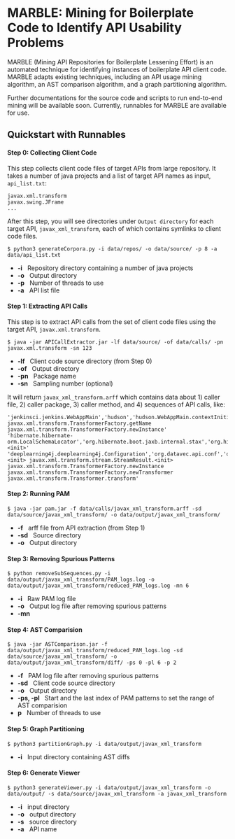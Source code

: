 MARBLE: Mining for Boilerplate Code to Identify API Usability Problems 
================
MARBLE (Mining API Repositories for Boilerplate Lessening Effort) is an automated technique for identifying instances of boilerplate API client code. MARBLE adapts existing techniques, including an API usage mining algorithm, an AST comparison algorithm, and a graph partitioning algorithm.

Further documentations for the source code and scripts to run end-to-end mining will be available soon. 
Currently, runnables for MARBLE are available for use.

Quickstart with Runnables 
------------

#### Step 0: Collecting Client Code
This step collects client code files of target APIs from large repository. It takes a number of java projects and a list of target API names as input, ```api_list.txt```:
```
javax.xml.transform
javax.swing.JFrame
...
```
After this step, you will see directories under ```Output directory``` for each target API, ```javax_xml_transform```, each of which contains symlinks to client code files.

```
$ python3 generateCorpora.py -i data/repos/ -o data/source/ -p 8 -a data/api_list.txt
```
* **-i**  &nbsp;  Repository directory containing a number of java projects
* **-o**  &nbsp;  Output directory
* **-p** &nbsp; Number of threads to use
* **-a** &nbsp; API list file


#### Step 1: Extracting API Calls
This step is to extract API calls from the set of client code files using the target API, ```javax.xml.transform```. 
```
$ java -jar APICallExtractor.jar -lf data/source/ -of data/calls/ -pn javax.xml.transform -sn 123
```
* **-lf**  &nbsp;  Client code source directory (from Step 0)
* **-of**  &nbsp;  Output directory
* **-pn**  &nbsp;  Package name
* **-sn**  &nbsp;  Sampling number (optional)

It will return ```javax_xml_transform.arff``` which contains data about 1) caller file, 2) caller package, 3) caller method, and 4) sequences of API calls, like:
```
'jenkinsci.jenkins.WebAppMain','hudson','hudson.WebAppMain.contextInitialized(javax.servlet.ServletContextEvent)','javax.xml.transform.TransformerFactory.newInstance javax.xml.transform.TransformerFactory.getName javax.xml.transform.TransformerFactory.newInstance'
'hibernate.hibernate-orm.LocalSchemaLocator','org.hibernate.boot.jaxb.internal.stax','org.hibernate.boot.jaxb.internal.stax.LocalSchemaLocator.resolveLocalSchema(java.net.URL)','javax.xml.transform.stream.StreamSource.<init>'
'deeplearning4j.deeplearning4j.Configuration','org.datavec.api.conf','org.datavec.api.conf.Configuration.writeXml(java.io.OutputStream)','javax.xml.transform.dom.DOMSource.<init> javax.xml.transform.stream.StreamResult.<init> javax.xml.transform.TransformerFactory.newInstance javax.xml.transform.TransformerFactory.newTransformer javax.xml.transform.Transformer.transform'
```

#### Step 2: Running PAM
```
$ java -jar pam.jar -f data/calls/javax_xml_transform.arff -sd data/source/javax_xml_transform/ -o data/output/javax_xml_transform/

```
* **-f**  &nbsp;  arff file from API extraction (from Step 1)
* **-sd**  &nbsp;  Source directory
* **-o**  &nbsp;  Output directory

#### Step 3: Removing Spurious Patterns
```
$ python removeSubSequences.py -i data/output/javax_xml_transform/PAM_logs.log -o data/output/javax_xml_transform/reduced_PAM_logs.log -mn 6
```
* **-i**  &nbsp;  Raw PAM log file
* **-o**  &nbsp;  Output log file after removing spurious patterns
* **-mn** &nbsp;  

#### Step 4: AST Comparision
```
$ java -jar ASTComparison.jar -f data/output/javax_xml_transform/reduced_PAM_logs.log -sd data/source/javax_xml_transform/ -o data/output/javax_xml_transform/diff/ -ps 0 -pl 6 -p 2
```
* **-f**  &nbsp;  PAM log file after removing spurious patterns
* **-sd**  &nbsp;  Client code source directory
* **-o**  &nbsp;  Output directory
* **-ps, -pl**  &nbsp;  Start and the last index of PAM patterns to set the range of AST comparision
* **p** &nbsp; Number of threads to use

#### Step 5: Graph Partitioning
```
$ python3 partitionGraph.py -i data/output/javax_xml_transform
```
* **-i**  &nbsp;  Input directory containing AST diffs

#### Step 6: Generate Viewer
```
$ python3 generateViewer.py -i data/output/javax_xml_transform -o data/output/ -s data/source/javax_xml_transform -a javax_xml_transform
```

* **-i**  &nbsp;  input directory
* **-o**  &nbsp;  output directory
* **-s**  &nbsp;  source directory
* **-a**  &nbsp;  API name

